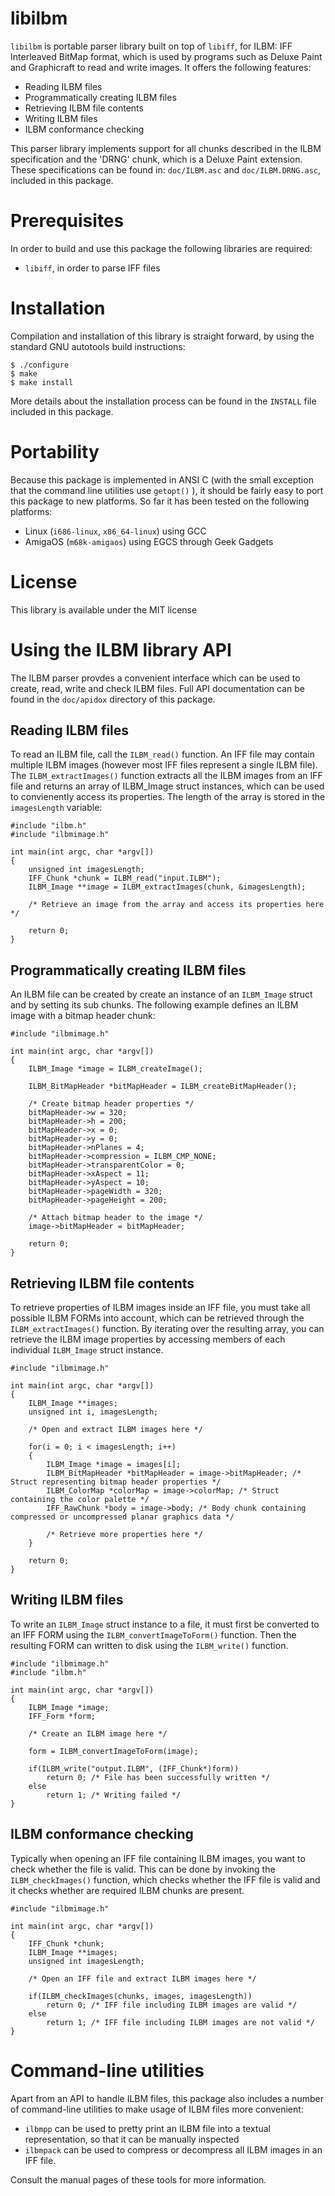 libilbm
=======
`libilbm` is portable parser library built on top of `libiff`, for ILBM: IFF
Interleaved BitMap format, which is used by programs such as Deluxe Paint and
Graphicraft to read and write images. It offers the following features:

* Reading ILBM files
* Programmatically creating ILBM files
* Retrieving ILBM file contents
* Writing ILBM files
* ILBM conformance checking

This parser library implements support for all chunks described in the ILBM
specification and the 'DRNG' chunk, which is a Deluxe Paint extension. These
specifications can be found in: `doc/ILBM.asc` and `doc/ILBM.DRNG.asc`, included
in this package.

Prerequisites
=============
In order to build and use this package the following libraries are required:

* `libiff`, in order to parse IFF files

Installation
============
Compilation and installation of this library is straight forward, by using the
standard GNU autotools build instructions:

    $ ./configure
    $ make
    $ make install

More details about the installation process can be found in the `INSTALL` file
included in this package.

Portability
===========
Because this package is implemented in ANSI C (with the small exception that the
command line utilities use `getopt()` ), it should be fairly easy to port this
package to new platforms. So far it has been tested on the following platforms:

* Linux (`i686-linux`, `x86_64-linux`) using GCC
* AmigaOS (`m68k-amigaos`) using EGCS through Geek Gadgets

License
=======
This library is available under the MIT license

Using the ILBM library API
==========================
The ILBM parser provdes a convenient interface which can be used to create,
read, write and check ILBM files. Full API documentation can be found in the
`doc/apidox` directory of this package.

Reading ILBM files
------------------
To read an ILBM file, call the `ILBM_read()` function. An IFF file may contain
multiple ILBM images (however most IFF files represent a single ILBM file).
The `ILBM_extractImages()` function extracts all the ILBM images from an IFF
file and returns an array of ILBM_Image struct instances, which can be used to
convienently access its properties. The length of the array is stored in the
`imagesLength` variable:

    #include "ilbm.h"
    #include "ilbmimage.h"
    
    int main(int argc, char *argv[])
    {
        unsigned int imagesLength;
        IFF_Chunk *chunk = ILBM_read("input.ILBM");
        ILBM_Image **image = ILBM_extractImages(chunk, &imagesLength);
        
        /* Retrieve an image from the array and access its properties here */
        
        return 0;
    }

Programmatically creating ILBM files
------------------------------------
An ILBM file can be created by create an instance of an `ILBM_Image` struct and
by setting its sub chunks. The following example defines an ILBM image with
a bitmap header chunk:

    #include "ilbmimage.h"
    
    int main(int argc, char *argv[])
    {
        ILBM_Image *image = ILBM_createImage();
        
        ILBM_BitMapHeader *bitMapHeader = ILBM_createBitMapHeader();
        
        /* Create bitmap header properties */
        bitMapHeader->w = 320;
        bitMapHeader->h = 200;
        bitMapHeader->x = 0;
        bitMapHeader->y = 0;
        bitMapHeader->nPlanes = 4;
        bitMapHeader->compression = ILBM_CMP_NONE;
        bitMapHeader->transparentColor = 0;
        bitMapHeader->xAspect = 11;
        bitMapHeader->yAspect = 10;
        bitMapHeader->pageWidth = 320;
        bitMapHeader->pageHeight = 200;
        
        /* Attach bitmap header to the image */
        image->bitMapHeader = bitMapHeader;
        
        return 0;
    }

Retrieving ILBM file contents
-----------------------------
To retrieve properties of ILBM images inside an IFF file, you must take all
possible ILBM FORMs into account, which can be retrieved through the
`ILBM_extractImages()` function. By iterating over the resulting array, you can
retrieve the ILBM image properties by accessing members of each individual
`ILBM_Image` struct instance.

    #include "ilbmimage.h"
    
    int main(int argc, char *argv[])
    {
        ILBM_Image **images;
        unsigned int i, imagesLength;
        
        /* Open and extract ILBM images here */
        
        for(i = 0; i < imagesLength; i++)
        {
            ILBM_Image *image = images[i];
            ILBM_BitMapHeader *bitMapHeader = image->bitMapHeader; /* Struct representing bitmap header properties */
            ILBM_ColorMap *colorMap = image->colorMap; /* Struct containing the color palette */
            IFF_RawChunk *body = image->body; /* Body chunk containing compressed or uncompressed planar graphics data */
            
            /* Retrieve more properties here */
        }
        
        return 0;
    }

Writing ILBM files
------------------
To write an `ILBM_Image` struct instance to a file, it must first be converted
to an IFF FORM using the `ILBM_convertImageToForm()` function. Then the resulting
FORM can written to disk using the `ILBM_write()` function.

    #include "ilbmimage.h"
    #include "ilbm.h"
    
    int main(int argc, char *argv[])
    {
        ILBM_Image *image;
        IFF_Form *form;
        
        /* Create an ILBM image here */
        
        form = ILBM_convertImageToForm(image);
        
        if(ILBM_write("output.ILBM", (IFF_Chunk*)form))
            return 0; /* File has been successfully written */
        else
            return 1; /* Writing failed */
    }

ILBM conformance checking
-------------------------
Typically when opening an IFF file containing ILBM images, you want to check
whether the file is valid. This can be done by invoking the `ILBM_checkImages()`
function, which checks whether the IFF file is valid and it checks whether are
required ILBM chunks are present.

    #include "ilbmimage.h"
    
    int main(int argc, char *argv[])
    {
        IFF_Chunk *chunk;
        ILBM_Image **images;
        unsigned int imagesLength;

        /* Open an IFF file and extract ILBM images here */

        if(ILBM_checkImages(chunks, images, imagesLength))
            return 0; /* IFF file including ILBM images are valid */
        else
            return 1; /* IFF file including ILBM images are not valid */
    }

Command-line utilities
======================
Apart from an API to handle ILBM files, this package also includes a number of
command-line utilities to make usage of ILBM files more convenient:

* `ilbmpp` can be used to pretty print an ILBM file into a textual representation, so that it can be manually inspected
* `ilbmpack` can be used to compress or decompress all ILBM images in an IFF file.

Consult the manual pages of these tools for more information.
